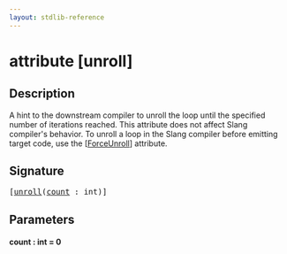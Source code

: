 ```yaml
---
layout: stdlib-reference
---
```


# attribute [unroll]

## Description

A hint to the downstream compiler to unroll the loop until the specified number of iterations reached.
This attribute does not affect Slang compiler's behavior.
To unroll a loop in the Slang compiler before emitting target code, use the <span class='code'>[<a href="">ForceUnroll</a>]</span> attribute.


## Signature

<pre>
[<a href="unroll">unroll</a>(<a href="unroll#decl-count" class="code_param">count</a> : <span class="code_keyword">int</span>)]
</pre>

## Parameters

####  <a id="decl-count"></a>count  : int = 0

